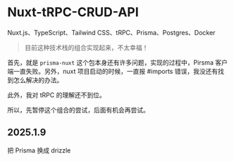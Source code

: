 # Nuxt-tRPC-CRUD-API
Nuxt.js、TypeScript、Tailwind CSS、tRPC、Prisma、Postgres、Docker

> 目前这种技术栈的组合实现起来，不太幸福！

首先，就是 `prisma-nuxt` 这个包本身还有许多问题，实现的过程中，Pirsma 客户端一直失败。另外，nuxt 项目启动的时候，一直报 #imports 错误，我没还有找到怎么解决的办法。

此外，我对 tRPC 的理解还不到位。

所以，先暂停这个组合的尝试，后面有机会再尝试。

## 2025.1.9

把 Prisma 换成 drizzle

